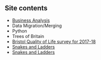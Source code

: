 ## Site contents

- [Business Analysis](business-analysis)
- Data Migration/Merging
- Python
- Trees of Britain
- [Bristol Quality of Life survey for 2017-18](bokeh-bristol/README) 
- [Snakes and Ladders](snake_and_ladders/README)
- [Snakes and Ladders](https://gist.github.com/robot-smith/136095b11ca9a1eb4fee13a94b39e0ce)